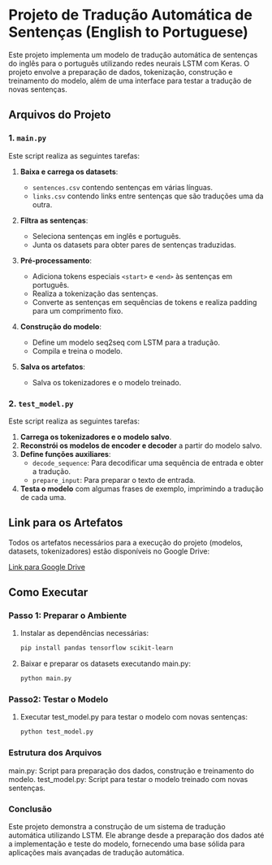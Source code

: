 # Projeto de Tradução Automática de Sentenças (English to Portuguese)

Este projeto implementa um modelo de tradução automática de sentenças do inglês para o português utilizando redes neurais LSTM com Keras. O projeto envolve a preparação de dados, tokenização, construção e treinamento do modelo, além de uma interface para testar a tradução de novas sentenças.

## Arquivos do Projeto

### 1. `main.py`

Este script realiza as seguintes tarefas:

1. **Baixa e carrega os datasets**:
   - `sentences.csv` contendo sentenças em várias línguas.
   - `links.csv` contendo links entre sentenças que são traduções uma da outra.

2. **Filtra as sentenças**:
   - Seleciona sentenças em inglês e português.
   - Junta os datasets para obter pares de sentenças traduzidas.

3. **Pré-processamento**:
   - Adiciona tokens especiais `<start>` e `<end>` às sentenças em português.
   - Realiza a tokenização das sentenças.
   - Converte as sentenças em sequências de tokens e realiza padding para um comprimento fixo.

4. **Construção do modelo**:
   - Define um modelo seq2seq com LSTM para a tradução.
   - Compila e treina o modelo.

5. **Salva os artefatos**:
   - Salva os tokenizadores e o modelo treinado.

### 2. `test_model.py`

Este script realiza as seguintes tarefas:

1. **Carrega os tokenizadores e o modelo salvo**.
2. **Reconstrói os modelos de encoder e decoder** a partir do modelo salvo.
3. **Define funções auxiliares**:
   - `decode_sequence`: Para decodificar uma sequência de entrada e obter a tradução.
   - `prepare_input`: Para preparar o texto de entrada.
4. **Testa o modelo** com algumas frases de exemplo, imprimindo a tradução de cada uma.

## Link para os Artefatos

Todos os artefatos necessários para a execução do projeto (modelos, datasets, tokenizadores) estão disponíveis no Google Drive:

[Link para Google Drive](https://drive.google.com/drive/folders/18ylQWfwki8S3aR0QHT59hI-iMO1HDcJY?usp=sharing)

## Como Executar

### Passo 1: Preparar o Ambiente

1. Instalar as dependências necessárias:
   ```bash
   pip install pandas tensorflow scikit-learn

2. Baixar e preparar os datasets executando main.py:
    ```bash
    python main.py

### Passo2: Testar o Modelo
1. Executar test_model.py para testar o modelo com novas sentenças:
    ```bash
    python test_model.py

### Estrutura dos Arquivos
main.py: Script para preparação dos dados, construção e treinamento do modelo.
test_model.py: Script para testar o modelo treinado com novas sentenças.

### Conclusão
Este projeto demonstra a construção de um sistema de tradução automática utilizando LSTM. Ele abrange desde a preparação dos dados até a implementação e teste do modelo, fornecendo uma base sólida para aplicações mais avançadas de tradução automática.

